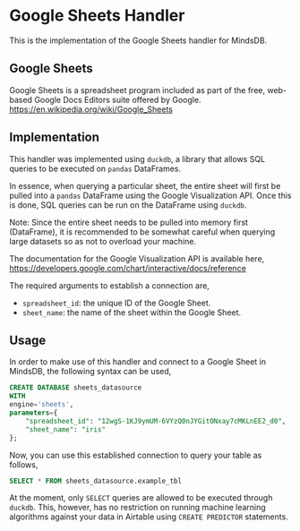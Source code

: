 # Google Sheets Handler

This is the implementation of the Google Sheets handler for MindsDB.

## Google Sheets
Google Sheets is a spreadsheet program included as part of the free, web-based Google Docs Editors suite offered by Google.
https://en.wikipedia.org/wiki/Google_Sheets

## Implementation
This handler was implemented using `duckdb`, a library that allows SQL queries to be executed on `pandas` DataFrames.

In essence, when querying a particular sheet, the entire sheet will first be pulled into a `pandas` DataFrame using the Google Visualization API. Once this is done, SQL queries can be run on the DataFrame using `duckdb`.

Note: Since the entire sheet needs to be pulled into memory first (DataFrame), it is recommended to be somewhat careful when querying large datasets so as not to overload your machine.

The documentation for the Google Visualization API is available here,
<br>
https://developers.google.com/chart/interactive/docs/reference

The required arguments to establish a connection are,
* `spreadsheet_id`: the unique ID of the Google Sheet.
* `sheet_name`: the name of the sheet within the Google Sheet.

## Usage
In order to make use of this handler and connect to a Google Sheet in MindsDB, the following syntax can be used,
~~~~sql
CREATE DATABASE sheets_datasource
WITH
engine='sheets',
parameters={
    "spreadsheet_id": "12wgS-1KJ9ymUM-6VYzQ0nJYGitONxay7cMKLnEE2_d0",
    "sheet_name": "iris"
};
~~~~

Now, you can use this established connection to query your table as follows,
~~~~sql
SELECT * FROM sheets_datasource.example_tbl
~~~~

At the moment, only `SELECT` queries are allowed to be executed through `duckdb`. This, however, has no restriction on running machine learning algorithms against your data in Airtable using `CREATE PREDICTOR` statements.